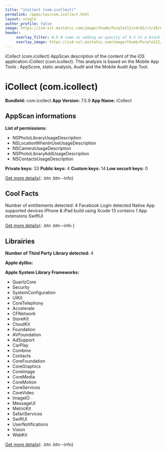 ```yaml
---
title: "iCollect (com.icollect)"
permalink: /apps/ios/com.icollect.html
layout: single
author_profile: false
image: https://is4-ssl.mzstatic.com/image/thumb/Purple112/v4/82/c3/28/82c32810-8f26-bfa6-f11d-91b524048ac1/AppIcon-0-1x_U007emarketing-0-7-0-85-220.png/512x512bb.jpg
header: 
     overlay_filter: 0.5 # same as adding an opacity of 0.5 to a black background
     overlay_image: https://is4-ssl.mzstatic.com/image/thumb/Purple112/v4/82/c3/28/82c32810-8f26-bfa6-f11d-91b524048ac1/AppIcon-0-1x_U007emarketing-0-7-0-85-220.png/512x512bb.jpg
---
```

iCollect (com.icollect) AppScan description of the content of the iOS application iCollect (com.icollect). This analysis is based on the Mobile App Tools : AppScore, static analysis, Audit and the Mobile Audit App Tool.

# iCollect (com.icollect)

**BundleId:** com.icollect
**App Version:** 7.5.9
**App Name:** iCollect


## AppScan informations 

**List of permissions:** 
- NSPhotoLibraryUsageDescription
- NSLocationWhenInUseUsageDescription
- NSCameraUsageDescription
- NSPhotoLibraryAddUsageDescription
- NSContactsUsageDescription
  
  
**Private keys:** 33
**Public keys:** 4
**Custom keys:** 14
**Low securit keys:** 0
  
[Get more details](/pricing.html){: .btn .btn--info}

## Cool Facts

Number of entitlements detected: 4
Facebook Login detected
Native App
supported devices iPhone & iPad
build using Xcode 13
contains 1 App extensions
SwiftUI
  
[Get more details](/pricing.html){: .btn .btn--info }

## Librairies 
**Number of Third Party Library detected:** 4


**Apple dylibs:**


**Apple System Library Frameworks:**
- QuartzCore
- Security
- SystemConfiguration
- UIKit
- CoreTelephony
- Accelerate
- CFNetwork
- StoreKit
- CloudKit
- Foundation
- AVFoundation
- AdSupport
- CarPlay
- Combine
- Contacts
- CoreFoundation
- CoreGraphics
- CoreImage
- CoreMedia
- CoreMotion
- CoreServices
- CoreVideo
- ImageIO
- MessageUI
- MetricKit
- SafariServices
- SwiftUI
- UserNotifications
- Vision
- WebKit


  
[Get more details](/pricing.html){: .btn .btn--info}

